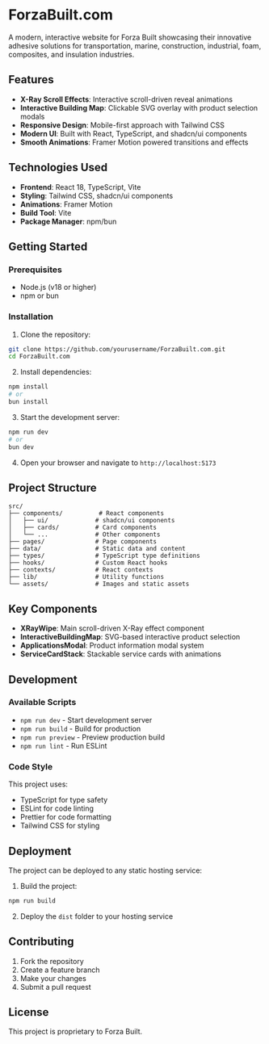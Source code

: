 # ForzaBuilt.com

A modern, interactive website for Forza Built showcasing their innovative adhesive solutions for transportation, marine, construction, industrial, foam, composites, and insulation industries.

## Features

- **X-Ray Scroll Effects**: Interactive scroll-driven reveal animations
- **Interactive Building Map**: Clickable SVG overlay with product selection modals
- **Responsive Design**: Mobile-first approach with Tailwind CSS
- **Modern UI**: Built with React, TypeScript, and shadcn/ui components
- **Smooth Animations**: Framer Motion powered transitions and effects

## Technologies Used

- **Frontend**: React 18, TypeScript, Vite
- **Styling**: Tailwind CSS, shadcn/ui components
- **Animations**: Framer Motion
- **Build Tool**: Vite
- **Package Manager**: npm/bun

## Getting Started

### Prerequisites

- Node.js (v18 or higher)
- npm or bun

### Installation

1. Clone the repository:
```bash
git clone https://github.com/yourusername/ForzaBuilt.com.git
cd ForzaBuilt.com
```

2. Install dependencies:
```bash
npm install
# or
bun install
```

3. Start the development server:
```bash
npm run dev
# or
bun dev
```

4. Open your browser and navigate to `http://localhost:5173`

## Project Structure

```
src/
├── components/          # React components
│   ├── ui/             # shadcn/ui components
│   ├── cards/          # Card components
│   └── ...             # Other components
├── pages/              # Page components
├── data/               # Static data and content
├── types/              # TypeScript type definitions
├── hooks/              # Custom React hooks
├── contexts/           # React contexts
├── lib/                # Utility functions
└── assets/             # Images and static assets
```

## Key Components

- **XRayWipe**: Main scroll-driven X-Ray effect component
- **InteractiveBuildingMap**: SVG-based interactive product selection
- **ApplicationsModal**: Product information modal system
- **ServiceCardStack**: Stackable service cards with animations

## Development

### Available Scripts

- `npm run dev` - Start development server
- `npm run build` - Build for production
- `npm run preview` - Preview production build
- `npm run lint` - Run ESLint

### Code Style

This project uses:
- TypeScript for type safety
- ESLint for code linting
- Prettier for code formatting
- Tailwind CSS for styling

## Deployment

The project can be deployed to any static hosting service:

1. Build the project:
```bash
npm run build
```

2. Deploy the `dist` folder to your hosting service

## Contributing

1. Fork the repository
2. Create a feature branch
3. Make your changes
4. Submit a pull request

## License

This project is proprietary to Forza Built.
